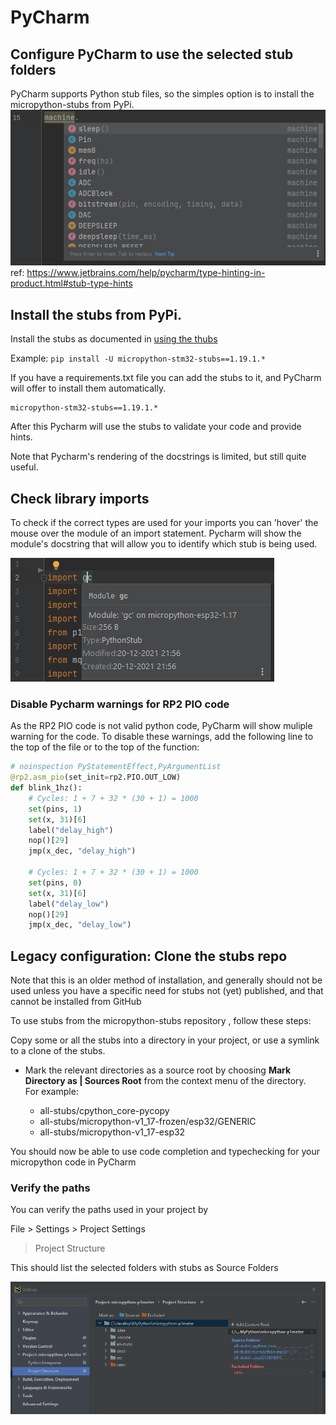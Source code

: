 # PyCharm

## Configure PyCharm to use the selected stub folders  

PyCharm supports Python stub files, so the simples option is to install the micropython-stubs from PyPi.  
![Code completions](img/pycharm-completion-2.png)  
ref: https://www.jetbrains.com/help/pycharm/type-hinting-in-product.html#stub-type-hints


## Install the stubs from PyPi.

Install the stubs as documented in [using the thubs](20_using.md)

Example: `pip install -U micropython-stm32-stubs==1.19.1.*`

If you have a requirements.txt file you can add the stubs to it, and PyCharm will offer to install them automatically.

```text
micropython-stm32-stubs==1.19.1.*
```	

After this Pycharm will use the stubs to validate your code and provide hints.

Note that Pycharm's rendering of the docstrings is limited, but still quite useful.

## Check library imports
To check if the correct types are used for your imports you can 'hover' the mouse over the module of an import statement. 
Pycharm will show the module's docstring that will allow you to identify which stub is being used.

![import](img/pycharm-import.png)


### Disable Pycharm warnings for RP2 PIO code

As the RP2 PIO code is not valid python code, PyCharm will show muliple warning for the code.
To disable these warnings, add the following line to the top of the file or to the top of the function:

```python	
# noinspection PyStatementEffect,PyArgumentList
@rp2.asm_pio(set_init=rp2.PIO.OUT_LOW)
def blink_1hz():
    # Cycles: 1 + 7 + 32 * (30 + 1) = 1000
    set(pins, 1)
    set(x, 31)[6]
    label("delay_high")
    nop()[29]
    jmp(x_dec, "delay_high")

    # Cycles: 1 + 7 + 32 * (30 + 1) = 1000
    set(pins, 0)
    set(x, 31)[6]
    label("delay_low")
    nop()[29]
    jmp(x_dec, "delay_low")
```

## Legacy configuration: Clone the stubs repo 
Note that this is an older method of installation, and generally should not be used unless you have a specific need for stubs not (yet) published, and that cannot be installed from GitHub 

To use stubs from the micropython-stubs repository , follow these steps:

Copy some or all the stubs into a directory in your project, or use a symlink to a clone of the stubs.

- Mark the relevant directories as a source root by choosing **Mark Directory as | Sources Root** from the context menu of the directory.  
For example: 

  - all-stubs/cpython_core-pycopy
  - all-stubs/micropython-v1_17-frozen/esp32/GENERIC
  - all-stubs/micropython-v1_17-esp32

You should now be able to use code completion and typechecking for your micropython code in PyCharm

### Verify the paths 
You can verify the paths used in your project by 

File > Settings > Project Settings 
> Project Structure 

This should list the selected folders with stubs as Source Folders  

![PyCharm Settings](img/pycharm-settings.png)

